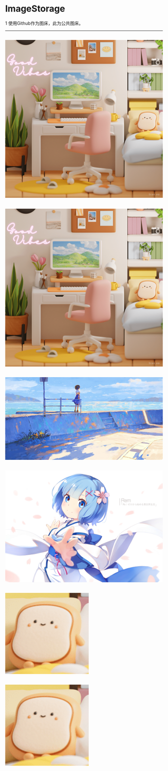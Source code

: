 # ImageStorage
1
使用Github作为图床，此为公共图床。

------
![](https://raw.githubusercontent.com/nakfc/ImageStorage/main/202407300113916.png)
------
![](https://raw.githubusercontent.com/nakfc/ImageStorage/main/PicGo2024/202407300113916.png)
------
![](https://raw.githubusercontent.com/nakfc/ImageStorage/main/PicGo2024/202407300117726.jpg)
------
![](https://raw.githubusercontent.com/nakfc/ImageStorage/main/PicGo2024/202407300119695.jpg)
------
![](https://raw.githubusercontent.com/nakfc/ImageStorage/main/PicGo2024/202407300123584.png)
------
![](https://raw.githubusercontent.com/nakfc/ImageStorage/main/PicGo2024/202407300128051.png)
------
